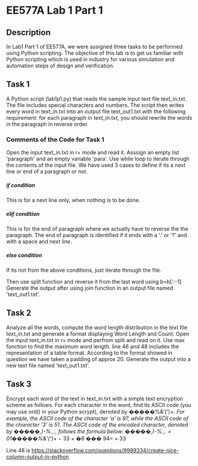 # EE577A Lab 1 Part 1
## Description
In Lab1 Part 1 of EE577A, we were assigned three tasks to be performed using Python scripting. The objective of this lab is to get us familiar with Python scripting which is used in industry for various simulation and automation steps of design and verification.

## Task 1
A Python script (lab1p1.py) that reads the sample input text file text_in.txt. The file includes special characters and numbers. The script then writes every word in text_in.txt into an output file text_out1.txt with the following requirement: for each paragraph in text_in.txt, you should rewrite the words in the paragraph in reverse order.

### Comments of the Code for Task 1
Open the input text_in.txt in r+ mode and read it.
Asssign an empty list 'paragraph' and an empty variable 'para'.
Use while loop to iterate through the contents of the input file.
We have used 3 cases to define if its a next line or end of a paragraph or not.
##### if condition
This is for a next line only, when nothing is to be done.
##### elif condition
This is for the end of paragraph where we actually have to reverse the the paragraph.
The end of paragraph is identified if it ends with a '.' or '?' and with a space and next line.
##### else condition
If its not from the above conditions, just iterate through the file.

Then use split function and reverse it from the last word using b=b[::-1]
Generate the output after using join function in an output file named 'text_out1.txt'.

## Task 2
Analyze all the words, compute the word length distribution in the text file
text_in.txt and generate a format displaying Word Length and Count.
Open the input text_in.txt in r+ mode and perfrom split and read on it.
Use max function to find the maximum word length.
line 46 and 48 includes the representation of a table format.
According to the format showed in question we have taken a padding of approx 20.
Generate the output into a new text file named 'text_out1.txt'.

## Task 3
Encrypt each word of the text in text_in.txt with a simple text encryption scheme
as follows. For each character in the word, find its ASCII code (you may use ord() in your
Python scrypt), denoted by �����%&'(')*+. For example, the ASCII code of the character ‘a’ is 97,
while the ASCII code of the character ‘3’ is 51. The ASCII code of the encoded character, denoted
by �����,)-%.,., follows the formula below:
�����,)-%.,. = 01�����%&'(')*+ − 33 + �6 ��� 94= + 33






Line 48 is https://stackoverflow.com/questions/9989334/create-nice-column-output-in-python
